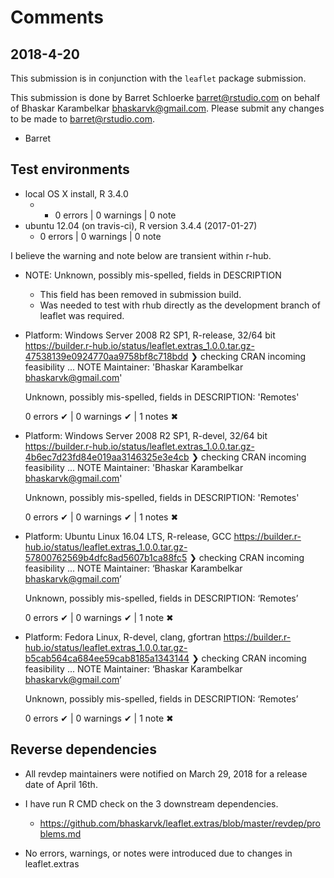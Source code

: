 # Comments

## 2018-4-20
This submission is in conjunction with the `leaflet` package submission.

This submission is done by Barret Schloerke <barret@rstudio.com> on behalf of Bhaskar Karambelkar <bhaskarvk@gmail.com>. Please submit any changes to be made to <barret@rstudio.com>.

- Barret


## Test environments
* local OS X install, R 3.4.0
  * * 0 errors | 0 warnings | 0 note
* ubuntu 12.04 (on travis-ci), R version 3.4.4 (2017-01-27)
  * 0 errors | 0 warnings | 0 note

I believe the warning and note below are transient within r-hub.
  * NOTE: Unknown, possibly mis-spelled, fields in DESCRIPTION
    * This field has been removed in submission build.
    * Was needed to test with rhub directly as the development branch of leaflet was required.


* Platform:   Windows Server 2008 R2 SP1, R-release, 32/64 bit
  https://builder.r-hub.io/status/leaflet.extras_1.0.0.tar.gz-47538139e0924770aa9758bf8c718bdd
  ❯ checking CRAN incoming feasibility ... NOTE
    Maintainer: 'Bhaskar Karambelkar <bhaskarvk@gmail.com>'

    Unknown, possibly mis-spelled, fields in DESCRIPTION:
      'Remotes'

  0 errors ✔ | 0 warnings ✔ | 1 notes ✖

* Platform:   Windows Server 2008 R2 SP1, R-devel, 32/64 bit
  https://builder.r-hub.io/status/leaflet.extras_1.0.0.tar.gz-4b6ec7d23fd84e019aa3146325e3e4cb
  ❯ checking CRAN incoming feasibility ... NOTE
    Maintainer: 'Bhaskar Karambelkar <bhaskarvk@gmail.com>'

    Unknown, possibly mis-spelled, fields in DESCRIPTION:
      'Remotes'

  0 errors ✔ | 0 warnings ✔ | 1 notes ✖

* Platform:   Ubuntu Linux 16.04 LTS, R-release, GCC
  https://builder.r-hub.io/status/leaflet.extras_1.0.0.tar.gz-57800762569b4dfc8ad5607b1ca88fc5
  ❯ checking CRAN incoming feasibility ... NOTE
    Maintainer: ‘Bhaskar Karambelkar <bhaskarvk@gmail.com>’

    Unknown, possibly mis-spelled, fields in DESCRIPTION:
      ‘Remotes’

  0 errors ✔ | 0 warnings ✔ | 1 note ✖

* Platform:   Fedora Linux, R-devel, clang, gfortran
  https://builder.r-hub.io/status/leaflet.extras_1.0.0.tar.gz-b5cab564ca684ee59cab8185a1343144
  ❯ checking CRAN incoming feasibility ... NOTE
    Maintainer: ‘Bhaskar Karambelkar <bhaskarvk@gmail.com>’

    Unknown, possibly mis-spelled, fields in DESCRIPTION:
      ‘Remotes’

  0 errors ✔ | 0 warnings ✔ | 1 note ✖



## Reverse dependencies

* All revdep maintainers were notified on March 29, 2018 for a release date of April 16th.

* I have run R CMD check on the 3 downstream dependencies.
  * https://github.com/bhaskarvk/leaflet.extras/blob/master/revdep/problems.md

* No errors, warnings, or notes were introduced due to changes in leaflet.extras
